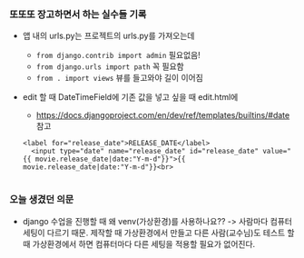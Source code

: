 ### 또또또 장고하면서 하는 실수들 기록
* 앱 내의 urls.py는 프로젝트의 urls.py를 가져오는데
  * `from django.contrib import admin` 필요없음!
  * `from django.urls import path` 꼭 필요함
  * `from . import views` 뷰를 들고와야 길이 이어짐
* edit 할 때 DateTimeField에 기존 값을 넣고 싶을 때 edit.html에
  * https://docs.djangoproject.com/en/dev/ref/templates/builtins/#date 참고

  ```
  <label for="release_date">RELEASE_DATE</label>
    <input type="date" name="release_date" id="release_date" value="{{ movie.release_date|date:"Y-m-d"}}">{{ movie.release_date|date:"Y-m-d"}}<br>
    
  ```

### 오늘 생겼던 의문
* django 수업을 진행할 때 왜 venv(가상환경)를 사용하나요??
  -> 사람마다 컴퓨터 세팅이 다르기 때문. 제작할 때 가상환경에서 만들고 다른 사람(교수님)도 테스트 할 때 가상환경에서 하면 컴퓨터마다 다른 세팅을 적용할 필요가 없어진다.